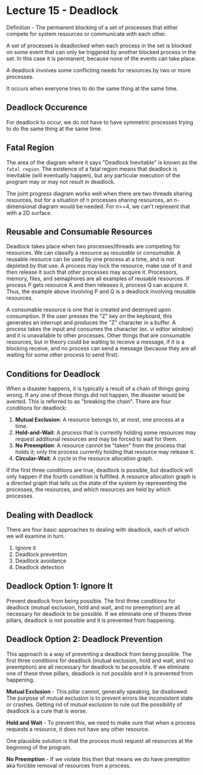 # Lecture 15 - Deadlock

Definition - The permanent blocking of a set of processes that either compete for system resources or communicate with each other.

A set of processes is deadlocked when each process in the set is blocked on some event that can only be triggered by another blocked
process in the set. In this case it is permanent, because none of the events can take place.

A deadlock involves some conflicting needs for resources by two or more processes.

It occurs when everyone tries to do the same thing at the same time.

## Deadlock Occurence

For deadlock to occur, we do not have to have symmetric processes trying to do the same thing at the
same time.

## Fatal Region

The area of the diagram where it says "Deadlock Inevitable" is known as the ```fatal region```. The existence of a fatal region means that
deadlock is inevitable (will eventually happen), but any particular execution of the program may or may not result in deadlock.

The joint progress diagram works well when there are two threads sharing resources, but for a situation of n processes sharing resources, an n-dimensional diagram would be needed. For n>=4, we can't represent that with a 2D surface.

## Reusable and Consumable Resources

Deadlock takes place when two processes/threads are competing for resources. We can classify a resource as *resusable* or *consumable*.
A reusable resource can be used by one process at a time, and is not depleted by that use. A process may lock the resource, make use of it
and then release it such that other processes may acquire it. Processors, memory, files, and semaphores are all examples of reusable resources. If process P gets resource A and then releases it, process Q can acquire it. Thus, the example above involving P and Q is a
deadlock involving reusable resources.

A consumable resource is one that is created and destroyed upon consumption. If the user presses the "Z" key on the keyboard, this generates an interrupt and produces the "Z" character in a buffer. A process takes the input and consumes the character (ex. vi editor
window) and it is unavailable to other processes. Other things that are consumable resources, but in theory could be waiting to receive
a message, if it is a blocking receive, and no process can send a message (because they are all waiting for some other process to send first).

## Conditions for Deadlock

When a disaster happens, it is typically a result of a chain of things going wrong. If any one of those things did not happen,
the disaster would be averted. This is referred to as "breaking the chain". There are four conditions for deadlock:

1. **Mutual Exclusion**: A resource belongs to, at most, one process at a time.
2. **Hold-and-Wait**: A process that is currently holding some resources may request additional resources and may be forced
to wait for them.
3. **No Preemption**: A resource cannot be "taken" from the process that holds it; only the process currently holding that resource
may release it.
4. **Circular-Wait**: A cycle in the resource allocation graph.

If the first three conditions are true, deadlock is possible, but deadlock will only happen if the fourth condition is fulfilled. A
resource allocation graph is a directed graph that tells us the state of the system by representing the processes, the resources, and which resources are held by which processes.

## Dealing with Deadlock

There are four basic approaches to dealing with deadlock, each of which we will examine in turn.

1. Ignore it
2. Deadlock prevention
3. Deadlock avoidance
4. Deadlock detection

## Deadlock Option 1: Ignore It

Prevent deadlock from being possible. The first three conditions for deadlock (mutual exclusion, hold and wait, and no preemption) are
all necessary for deadlock to be possible. If we eliminate one of theses three pillars, deadlock is not possible and it is prevented from happening.

## Deadlock Option 2: Deadlock Prevention

This approach is a way of preventing a deadlock from being possible. The first three conditions for deadlock (mutual exclusion, hold
and wait, and no preemption) are all necessary for deadlock to be possible. If we eliminate one of these three pillars, deadlock is
not possible and it is prevented from happening.

**Mutual Exclusion** - This pillar cannot, generally speaking, be disallowed. The purpose of mutual exclusion is to prevent errors like
inconsistent state or crashes. Getting rid of mutual exclusion to rule out the possibility of deadlock is a cure that is worse.

**Hold and Wait** - To prevent this, we need to make sure that when a process requests a resource, it does not have any other resource.

One plausible solution is that the process must request all resources at the beginning of the program.

**No Preemption** - If we violate this then that means we do have premption aka forcible removal of resources from a process.



